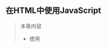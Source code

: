 ## 在HTML中使用JavaScript

> 本章内容
>
> - 使用<script>元素
> - 嵌入脚本与外部脚本
> - 文档模式对JavaScript的影响
> - 考虑禁用JavaScript的场景

### 1. `<script>`元素 

​	向 HTML页面中插入  JavaScript 的主要方法，就是使用`<script>`元素。HTML 4.01为` <script>`定义了下列属性。

​	使用`<script>`元素的方式有两种：直接在页面中嵌入 JavaScript 代码和包含外部 JavaScript 文件。在解析两种 JavaScript 文件（包括下载外部文件）时，页面的处理都会暂时停止。

​	通过`<script>`元素的 src 属性还可以包含来自**外部域**的 JavaScript 文件。`<img>`类似。

- async（异步）：可选。表示应该立即下载脚本，但不妨碍页面中的其他操作，比如下载其他资源或等待加载其他脚本。只对外部脚本文件有效。不能保证按顺序执行，一定在页面的 load 事件前执行，但可能会在 DOMContentLoaded  事件触发之前或之后执行。
- defer（延迟）：可选。表示脚本可以延迟到文档完全被解析和显示之后再执行。只对外部脚本文件有效。立即下载，延迟（顺序）执行，在 DOMContentLoaded 事件触发前执行。
- type：可选。`<script type="text/javascript"></script>`

### 2. 文档模式

​	通过使用文档类型（doctype）切换实现的。

- 混杂模式（quirks mode）

- 标准模式（standards mode）

  虽然两种模式只要影响CSS内容是呈现，但在某种情况下也会影响到 JavaScript 的解释执行。

### 3. `<noscript>`元素

​	包含在`<noscript>`元素中的内容只有在下列情况下才会显示出来：

- 浏览器不支持脚本
- 浏览器支持脚本，但脚本被禁用

### 4. 小结

​	把JavaScript插入到HTML页面中要使用`<script>`元素。使用这个元素可以把JavaScript敲入到HTML页面中，让脚本与标记混合在一起；也可以包含外部的JavaScript文件。而我们需要注意的地方有：

- 在包含外部 JavaScript文件时，必须将 src 属性设置为指向相应文件的 URL。而这个文件既可 以是与包含它的页面位于同一个服务器上的文件，也可以是其他任何域中的文件。
- 所有`<script>`元素都会按照它们在页面中出现的先后顺序依次被解析。在不使用 defer 和 async 属性的情况下，只有在解析完前面`<script>`元素中的代码之后，才会开始解析后面 `<script>`元素中的代码。 
- 由于浏览器会先解析完不使用 defer 属性的`<script>`元素中的代码，然后再解析后面的内容， 所以一般应该把`<script>`元素放在页面后，即主要内容后面，`</body>`标签前面。 
- 使用defer 属性可以让脚本在文档完全呈现之后再执行。延迟脚本总是按照指定它们的顺序执行。

- 使用 async 属性可以表示当前脚本不必等待其他脚本，也不必阻塞文档呈现。不能保证异步脚 本按照它们在页面中出现的顺序执行。 另外，使用`<noscript>`元素可以指定在不支持脚本的浏览器中显示的替代内容。但在启用了脚本 的情况下，浏览器不会显示`<noscript>`元素中的任何内容。 